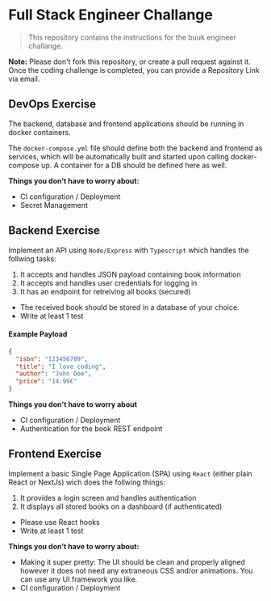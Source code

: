 # Full Stack Engineer Challange

> This repository contains the instructions for the buuk engineer challange.

**Note:** Please don't fork this repository, or create a pull request against it. Once the coding challenge is completed, you can provide a Repository Link via email.

## DevOps Exercise
The backend, database and frontend applications should be running in docker containers.

The `docker-compose.yml` file should define both the backend and frontend as services, which will be automatically built and started upon calling docker-compose up. A container for a DB should be defined here as well.

**Things you don’t have to worry about:**
- CI configuration / Deployment
- Secret Management

## Backend Exercise
Implement an API using `Node/Express` with `Typescript` which handles the follwing tasks:
1. It accepts and handles JSON payload containing book information
2. It accepts and handles user credentials for logging in
3. It has an endpoint for retreiving all books (secured)

- The received book should be stored in a database of your choice.
- Write at least 1 test

#### Example Payload
```json
{
  "isbn": "123456789",
  "title": "I love coding",
  "author": "John Doe",
  "price": "14.99€"
}
```

**Things you don't have to worry about**
- CI configuration / Deployment
- Authentication for the book REST endpoint

## Frontend Exercise
Implement a basic Single Page Application (SPA) using `React` (either plain React or NextJs) wich does the follwing things:
1. It provides a login screen and handles authentication
2. It displays all stored books on a dashboard (if authenticated)

- Please use React hooks
- Write at least 1 test

**Things you don’t have to worry about:**
- Making it super pretty: The UI should be clean and properly aligned however it does not need any extraneous CSS and/or animations. You can use any UI framework you like.
- CI configuration / Deployment
